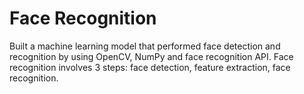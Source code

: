 # Face Recognition

Built a machine learning model that performed face detection and recognition by using OpenCV, NumPy and face recognition API. Face recognition involves 3 steps: face detection, feature extraction, face recognition.
